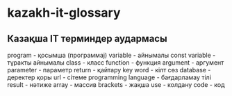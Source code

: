 # kazakh-it-glossary

## Казақша IT терминдер аудармасы

program - қосымша (программаj)
variable - айнымалы
const variable - тұракты айнымалы
class - класс
function - функция
argument - аргумент
parameter - параметр
return - қайтару
key word - кілт сөз
database - деректер қоры
url - сітеме
programming language - бағдарламау тілі
result - нәтиже
array - массив
brackets - жақша
use - колдану
code - код




